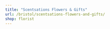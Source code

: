 ```yaml
---
title: "Scentsations Flowers & Gifts"
url: /bristol/scentsations-flowers-and-gifts/
shop: florist
---
```

